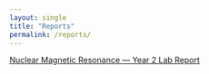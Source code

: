 ```yaml
---
layout: single
title: "Reports"
permalink: /reports/
---
```




[Nuclear Magnetic Resonance — Year 2 Lab Report](/assets/reports/NUCLEAR_MAGNETIC_RESONANCE.pdf)
